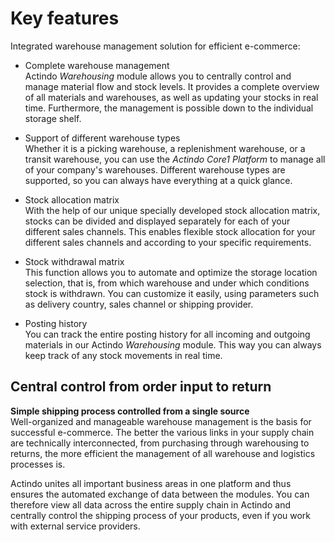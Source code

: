 # Key features

Integrated warehouse management solution for efficient e-commerce:

- Complete warehouse management  
    Actindo *Warehousing* module allows you to centrally control and manage material flow and stock levels. It provides a complete overview of all materials and warehouses, as well as updating your stocks in real time. Furthermore, the management is possible down to the individual storage shelf.

- Support of different warehouse types  
    Whether it is a picking warehouse, a replenishment warehouse, or a transit warehouse, you can use the *Actindo Core1 Platform* to manage all of your company's warehouses. Different warehouse types are supported, so you can always have everything at a quick glance. 

- Stock allocation matrix  
    With the help of our unique specially developed stock allocation matrix, stocks can be divided and displayed separately for each of your different sales channels. This enables flexible stock allocation for your different sales channels and according to your specific requirements. 

- Stock withdrawal matrix  
    This function allows you to automate and optimize the storage location selection, that is, from which warehouse and under which conditions stock is withdrawn. You can customize it easily, using parameters such as delivery country, sales channel or shipping provider.

- Posting history  
    You can track the entire posting history for all incoming and outgoing materials in our Actindo *Warehousing* module. This way you can always keep track of any stock movements in real time. 

[comment]: <> (IQS-Möglichkeit hinzufügen, wenn Modul dokumentiert)

## Central control from order input to return

**Simple shipping process controlled from a single source**  
Well-organized and manageable warehouse management is the basis for successful e-commerce. The better the various links in your supply chain are technically interconnected, from purchasing through warehousing to returns, the more efficient the management of all warehouse and logistics processes is.

Actindo unites all important business areas in one platform and thus ensures the automated exchange of data between the modules. You can therefore view all data across the entire supply chain in Actindo and centrally control the shipping process of your products, even if you work with external service providers.  



 